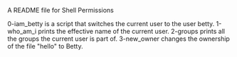 A README file for Shell Permissions

0-iam_betty is a script that switches the current user to the user betty.
1-who_am_i prints the effective name of the current user.
2-groups prints all the groups the current user is part of.
3-new_owner changes the ownership of the file "hello" to Betty.
